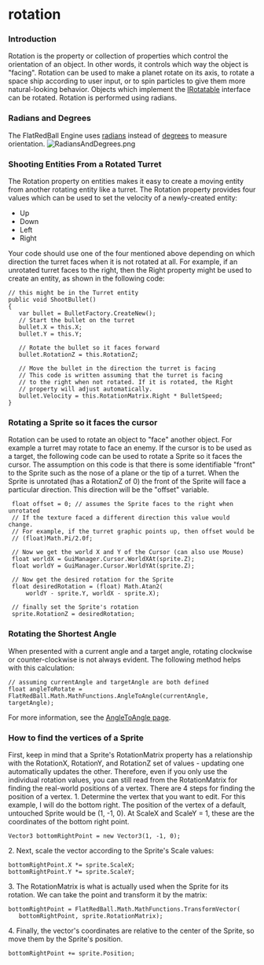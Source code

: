 # rotation

### Introduction

Rotation is the property or collection of properties which control the orientation of an object. In other words, it controls which way the object is "facing". Rotation can be used to make a planet rotate on its axis, to rotate a space ship according to user input, or to spin particles to give them more natural-looking behavior. Objects which implement the [IRotatable](../../../frb/docs/index.php) interface can be rotated. Rotation is performed using radians.

### Radians and Degrees

The FlatRedBall Engine uses [radians](http://en.wikipedia.org/wiki/Radians) instead of [degrees](http://en.wikipedia.org/wiki/Degree\_\(angle\)) to measure orientation. ![RadiansAndDegrees.png](../../../media/migrated\_media-RadiansAndDegrees.png)

### Shooting Entities From a Rotated Turret

The Rotation property on entities makes it easy to create a moving entity from another rotating entity like a turret. The Rotation property provides four values which can be used to set the velocity of a newly-created entity:

* Up
* Down
* Left
* Right

Your code should use one of the four mentioned above depending on which direction the turret faces when it is not rotated at all. For example, if an unrotated turret faces to the right, then the Right property might be used to create an entity, as shown in the following code:

```lang:c#
// this might be in the Turret entity
public void ShootBullet()
{
   var bullet = BulletFactory.CreateNew();
   // Start the bullet on the turret
   bullet.X = this.X;
   bullet.Y = this.Y;
   
   // Rotate the bullet so it faces forward
   bullet.RotationZ = this.RotationZ;

   // Move the bullet in the direction the turret is facing
   // This code is written assuming that the turret is facing
   // to the right when not rotated. If it is rotated, the Right
   // property will adjust automatically.
   bullet.Velocity = this.RotationMatrix.Right * BulletSpeed;
}
```

&#x20;

### Rotating a Sprite so it faces the cursor

Rotation can be used to rotate an object to "face" another object. For example a turret may rotate to face an enemy. If the cursor is to be used as a target, the following code can be used to rotate a Sprite so it faces the cursor. The assumption on this code is that there is some identifiable "front" to the Sprite such as the nose of a plane or the tip of a turret. When the Sprite is unrotated (has a RotationZ of 0) the front of the Sprite will face a particular direction. This direction will be the "offset" variable.

```
 float offset = 0; // assumes the Sprite faces to the right when unrotated
 // If the texture faced a different direction this value would change.
 // For example, if the turret graphic points up, then offset would be
 // (float)Math.Pi/2.0f;

 // Now we get the world X and Y of the Cursor (can also use Mouse)
 float worldX = GuiManager.Cursor.WorldXAt(sprite.Z);
 float worldY = GuiManager.Cursor.WorldYAt(sprite.Z);

 // Now get the desired rotation for the Sprite
 float desiredRotation = (float) Math.Atan2(
     worldY - sprite.Y, worldX - sprite.X);

 // finally set the Sprite's rotation
 sprite.RotationZ = desiredRotation;
```

### Rotating the Shortest Angle

When presented with a current angle and a target angle, rotating clockwise or counter-clockwise is not always evident. The following method helps with this calculation:

```
// assuming currentAngle and targetAngle are both defined
float angleToRotate = FlatRedBall.Math.MathFunctions.AngleToAngle(currentAngle, targetAngle);
```

For more information, see the [AngleToAngle page](../../../frb/docs/index.php).

### How to find the vertices of a Sprite

First, keep in mind that a Sprite's RotationMatrix property has a relationship with the RotationX, RotationY, and RotationZ set of values - updating one automatically updates the other. Therefore, even if you only use the individual rotation values, you can still read from the RotationMatrix for finding the real-world positions of a vertex. There are 4 steps for finding the position of a vertex. 1. Determine the vertex that you want to edit. For this example, I will do the bottom right. The position of the vertex of a default, untouched Sprite would be (1, -1, 0). At ScaleX and ScaleY = 1, these are the coordinates of the bottom right point.

```
Vector3 bottomRightPoint = new Vector3(1, -1, 0);
```

2\. Next, scale the vector according to the Sprite's Scale values:

```
bottomRightPoint.X *= sprite.ScaleX;
bottomRightPoint.Y *= sprite.ScaleY;
```

3\. The RotationMatrix is what is actually used when the Sprite for its rotation. We can take the point and transform it by the matrix:

```
bottomRightPoint = FlatRedBall.Math.MathFunctions.TransformVector(
   bottomRightPoint, sprite.RotationMatrix);
```

4\. Finally, the vector's coordinates are relative to the center of the Sprite, so move them by the Sprite's position.

```
bottomRightPoint += sprite.Position;
```
